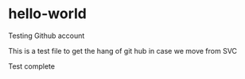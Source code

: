 # hello-world
Testing Github account

This is a test file to get the hang of git hub in case we move from SVC

Test complete
